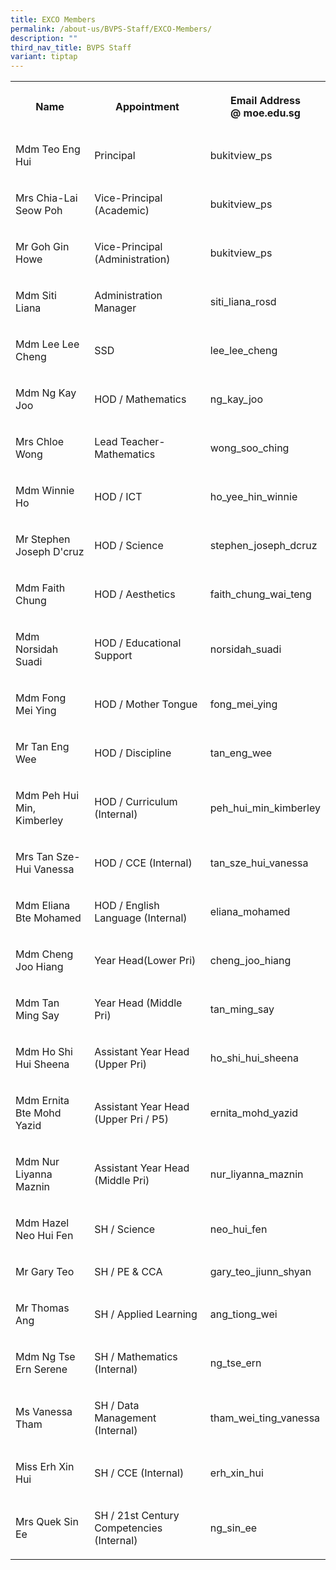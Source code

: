```yaml
---
title: EXCO Members
permalink: /about-us/BVPS-Staff/EXCO-Members/
description: ""
third_nav_title: BVPS Staff
variant: tiptap
---
```

<table>
<tbody>
<tr>
<th rowspan="1" colspan="1">
<p>Name</p>
</th>
<th rowspan="1" colspan="1">
<p>Appointment</p>
</th>
<th rowspan="1" colspan="1">
<p>Email Address
<br>@ moe.edu.sg</p>
</th>
</tr>
<tr>
<td rowspan="1" colspan="1">
<p>Mdm Teo Eng Hui
<br>
</p>
</td>
<td rowspan="1" colspan="1">
<p>Principal</p>
</td>
<td rowspan="1" colspan="1">
<p>bukitview_ps</p>
</td>
</tr>
<tr>
<td rowspan="1" colspan="1">
<p>Mrs Chia-Lai Seow Poh</p>
</td>
<td rowspan="1" colspan="1">
<p>Vice-Principal (Academic)</p>
</td>
<td rowspan="1" colspan="1">
<p>bukitview_ps</p>
</td>
</tr>
<tr>
<td rowspan="1" colspan="1">
<p>Mr Goh Gin Howe</p>
</td>
<td rowspan="1" colspan="1">
<p>Vice-Principal (Administration)</p>
</td>
<td rowspan="1" colspan="1">
<p>bukitview_ps</p>
</td>
</tr>
<tr>
<td rowspan="1" colspan="1">
<p>Mdm Siti Liana</p>
</td>
<td rowspan="1" colspan="1">
<p>Administration Manager</p>
</td>
<td rowspan="1" colspan="1">
<p>siti_liana_rosd
<br>
</p>
</td>
</tr>
<tr>
<td rowspan="1" colspan="1">
<p>Mdm Lee Lee Cheng</p>
</td>
<td rowspan="1" colspan="1">
<p>SSD</p>
</td>
<td rowspan="1" colspan="1">
<p>lee_lee_cheng</p>
</td>
</tr>
<tr>
<td rowspan="1" colspan="1">
<p>Mdm Ng Kay Joo</p>
</td>
<td rowspan="1" colspan="1">
<p>HOD / Mathematics</p>
</td>
<td rowspan="1" colspan="1">
<p>ng_kay_joo</p>
</td>
</tr>
<tr>
<td rowspan="1" colspan="1">
<p>Mrs Chloe Wong</p>
</td>
<td rowspan="1" colspan="1">
<p>Lead Teacher- Mathematics</p>
</td>
<td rowspan="1" colspan="1">
<p>wong_soo_ching</p>
</td>
</tr>
<tr>
<td rowspan="1" colspan="1">
<p>Mdm Winnie Ho
<br>
</p>
</td>
<td rowspan="1" colspan="1">
<p>HOD / ICT</p>
</td>
<td rowspan="1" colspan="1">
<p>ho_yee_hin_winnie</p>
</td>
</tr>
<tr>
<td rowspan="1" colspan="1">
<p>Mr Stephen Joseph D'cruz</p>
</td>
<td rowspan="1" colspan="1">
<p>HOD / Science</p>
</td>
<td rowspan="1" colspan="1">
<p>stephen_joseph_dcruz
<br>
</p>
</td>
</tr>
<tr>
<td rowspan="1" colspan="1">
<p>Mdm Faith Chung</p>
</td>
<td rowspan="1" colspan="1">
<p>HOD / Aesthetics</p>
</td>
<td rowspan="1" colspan="1">
<p>faith_chung_wai_teng</p>
</td>
</tr>
<tr>
<td rowspan="1" colspan="1">
<p>Mdm Norsidah Suadi
<br>
</p>
</td>
<td rowspan="1" colspan="1">
<p>HOD / Educational Support</p>
</td>
<td rowspan="1" colspan="1">
<p>norsidah_suadi
<br>
</p>
</td>
</tr>
<tr>
<td rowspan="1" colspan="1">
<p>Mdm Fong Mei Ying</p>
</td>
<td rowspan="1" colspan="1">
<p>HOD / Mother Tongue</p>
</td>
<td rowspan="1" colspan="1">
<p>fong_mei_ying</p>
</td>
</tr>
<tr>
<td rowspan="1" colspan="1">
<p>Mr Tan Eng Wee</p>
</td>
<td rowspan="1" colspan="1">
<p>HOD / Discipline</p>
</td>
<td rowspan="1" colspan="1">
<p>tan_eng_wee</p>
</td>
</tr>
<tr>
<td rowspan="1" colspan="1">
<p>Mdm Peh Hui Min, Kimberley</p>
</td>
<td rowspan="1" colspan="1">
<p>HOD / Curriculum (Internal)</p>
</td>
<td rowspan="1" colspan="1">
<p>peh_hui_min_kimberley</p>
</td>
</tr>
<tr>
<td rowspan="1" colspan="1">
<p>Mrs Tan Sze-Hui Vanessa</p>
</td>
<td rowspan="1" colspan="1">
<p>HOD / CCE (Internal)</p>
</td>
<td rowspan="1" colspan="1">
<p>tan_sze_hui_vanessa</p>
</td>
</tr>
<tr>
<td rowspan="1" colspan="1">
<p>Mdm Eliana Bte Mohamed</p>
</td>
<td rowspan="1" colspan="1">
<p>HOD / English Language (Internal)</p>
</td>
<td rowspan="1" colspan="1">
<p>eliana_mohamed</p>
</td>
</tr>
<tr>
<td rowspan="1" colspan="1">
<p>Mdm Cheng Joo Hiang</p>
</td>
<td rowspan="1" colspan="1">
<p>Year Head(Lower Pri)</p>
</td>
<td rowspan="1" colspan="1">
<p>cheng_joo_hiang</p>
</td>
</tr>
<tr>
<td rowspan="1" colspan="1">
<p>Mdm Tan Ming Say</p>
</td>
<td rowspan="1" colspan="1">
<p>Year Head (Middle Pri)
<br>
</p>
</td>
<td rowspan="1" colspan="1">
<p>tan_ming_say</p>
</td>
</tr>
<tr>
<td rowspan="1" colspan="1">
<p>Mdm Ho Shi Hui Sheena</p>
</td>
<td rowspan="1" colspan="1">
<p>Assistant Year Head (Upper Pri)</p>
</td>
<td rowspan="1" colspan="1">
<p>ho_shi_hui_sheena</p>
</td>
</tr>
<tr>
<td rowspan="1" colspan="1">
<p>Mdm Ernita Bte Mohd Yazid</p>
</td>
<td rowspan="1" colspan="1">
<p>Assistant Year Head (Upper Pri / P5)</p>
</td>
<td rowspan="1" colspan="1">
<p>ernita_mohd_yazid</p>
</td>
</tr>
<tr>
<td rowspan="1" colspan="1">
<p>Mdm Nur Liyanna Maznin</p>
</td>
<td rowspan="1" colspan="1">
<p>Assistant Year Head (Middle Pri)</p>
</td>
<td rowspan="1" colspan="1">
<p>nur_liyanna_maznin</p>
</td>
</tr>
<tr>
<td rowspan="1" colspan="1">
<p>Mdm Hazel Neo Hui Fen</p>
</td>
<td rowspan="1" colspan="1">
<p>SH / Science</p>
</td>
<td rowspan="1" colspan="1">
<p>neo_hui_fen</p>
</td>
</tr>
<tr>
<td rowspan="1" colspan="1">
<p>Mr Gary Teo
<br>
</p>
</td>
<td rowspan="1" colspan="1">
<p>SH / PE &amp; CCA
<br>
</p>
</td>
<td rowspan="1" colspan="1">
<p>gary_teo_jiunn_shyan</p>
</td>
</tr>
<tr>
<td rowspan="1" colspan="1">
<p>Mr Thomas Ang</p>
</td>
<td rowspan="1" colspan="1">
<p>SH / Applied Learning</p>
</td>
<td rowspan="1" colspan="1">
<p>ang_tiong_wei</p>
</td>
</tr>
<tr>
<td rowspan="1" colspan="1">
<p>Mdm Ng Tse Ern Serene</p>
</td>
<td rowspan="1" colspan="1">
<p>SH / Mathematics (Internal)</p>
</td>
<td rowspan="1" colspan="1">
<p>ng_tse_ern</p>
</td>
</tr>
<tr>
<td rowspan="1" colspan="1">
<p>Ms Vanessa Tham</p>
</td>
<td rowspan="1" colspan="1">
<p>SH / Data Management (Internal)</p>
</td>
<td rowspan="1" colspan="1">
<p>tham_wei_ting_vanessa</p>
</td>
</tr>
<tr>
<td rowspan="1" colspan="1">
<p>Miss Erh Xin Hui</p>
</td>
<td rowspan="1" colspan="1">
<p>SH / CCE (Internal)</p>
</td>
<td rowspan="1" colspan="1">
<p>erh_xin_hui</p>
</td>
</tr>
<tr>
<td rowspan="1" colspan="1">
<p>Mrs Quek Sin Ee</p>
</td>
<td rowspan="1" colspan="1">
<p>SH / 21st Century Competencies (Internal)</p>
</td>
<td rowspan="1" colspan="1">
<p>ng_sin_ee</p>
</td>
</tr>
</tbody>
</table>
<p></p>